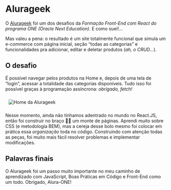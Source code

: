 # Alurageek
O [Alurageek](https://amigodalua.github.io/alurageek/) foi um dos desafios da *Formação Front-End com React do programa ONE (Oracle Next Education)*. E como suei!… 

Mas valeu a pena: o resultado é um site totalmente funcional que simula um e-commerce com página inicial, seção “todas as categorias” e funcionalidades pra adicionar, editar e deletar produtos (*ah, o CRUD...*).


## O desafio
É possível navegar pelos produtos na Home e, depois de uma tela de “login”, acessar a totalidade das categorias disponíveis.
Tudo isso foi possível graças à programação assíncrona: *obrigado, fetch!*

<img
  src="/img/alurageek_home.gif"
  alt="Home da Alurageek"
  style="display: inline-block;  padding: 10px; max-width: 300px">

Nesse momento, ainda não tínhamos adentrado no mundo no React.JS, então foi construir no braço 💪🏽 um monte de páginas. 
Aprendi muito sobre CSS (e metodologia BEM), mas a cereja desse bolo mesmo foi colocar em prática essa *organização* toda no código.
Construindo com atenção todas as peças, foi muito mais fácil resolver problemas e implementar modificações.

## Palavras finais
O Alurageek foi um passo muito importante no meu caminho de aprendizado com JavaScript, Boas Práticas em Código e Front-End como um todo.
Obrigado, Alura-ONE!
